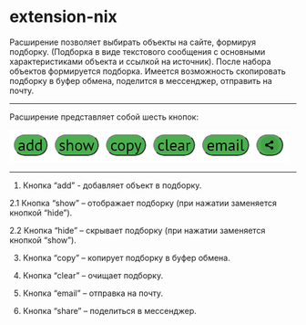 # extension-nix

Расширение позволяет выбирать объекты на сайте, формируя подборку. (Подборка в виде текстового сообщения с основными характеристиками объекта и ссылкой на источник). После набора объектов формируется подборка. Имеется возможность скопировать подборку в буфер обмена, поделится в мессенджер, отправить на почту.
____
Расширение представляет собой шесть кнопок:

![](image/buttons.png)
____
1. Кнопка “add” - добавляет объект в подборку.

2.1 Кнопка “show” – отображает подборку (при нажатии заменяется кнопкой “hide”).

2.2 Кнопка “hide” – скрывает подборку (при нажатии заменяется кнопкой “show”).

3. Кнопка “copy” – копирует подборку в буфер обмена.

4. Кнопка “clear” – очищает подборку.

5. Кнопка “email” – отправка на почту.

6. Кнопка “share” – поделиться в мессенджер.
